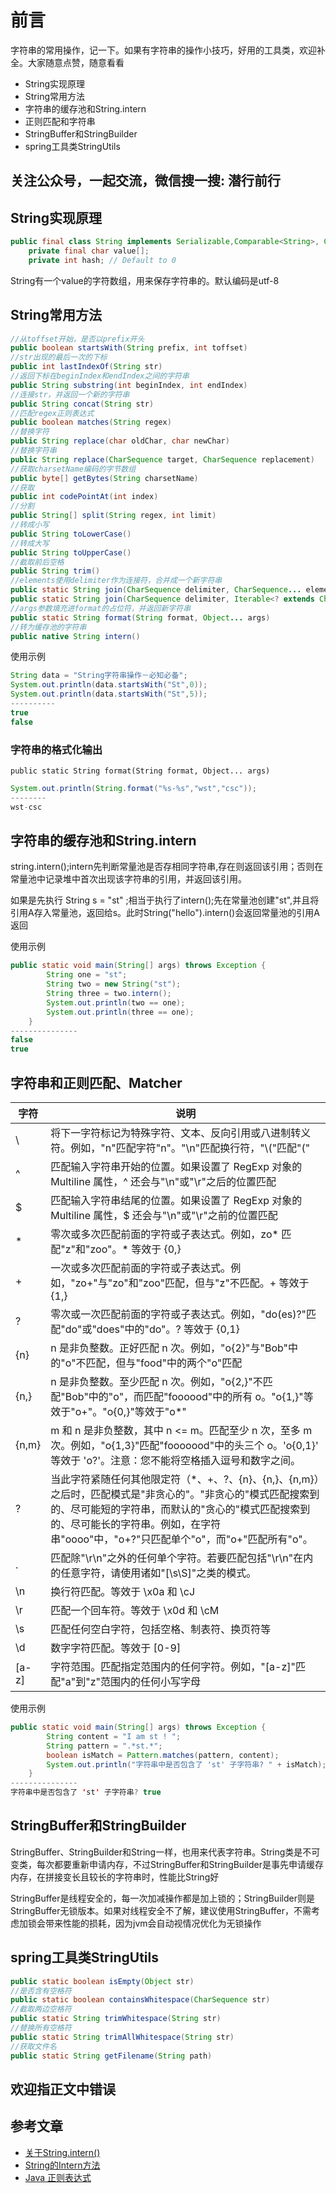 # 前言
字符串的常用操作，记一下。如果有字符串的操作小技巧，好用的工具类，欢迎补全。大家随意点赞，随意看看
- String实现原理
- String常用方法
- 字符串的缓存池和String.intern
- 正则匹配和字符串
- StringBuffer和StringBuilder
- spring工具类StringUtils

**关注公众号，一起交流，微信搜一搜: 潜行前行**
---
## String实现原理
```java
public final class String implements Serializable,Comparable<String>, CharSequence {
    private final char value[];
    private int hash; // Default to 0
```
String有一个value的字符数组，用来保存字符串的。默认编码是utf-8

## String常用方法
```java
//从toffset开始，是否以prefix开头
public boolean startsWith(String prefix, int toffset)
//str出现的最后一次的下标
public int lastIndexOf(String str)
//返回下标在beginIndex和endIndex之间的字符串
public String substring(int beginIndex, int endIndex)
//连接str，并返回一个新的字符串
public String concat(String str)
//匹配regex正则表达式
public boolean matches(String regex) 
//替换字符
public String replace(char oldChar, char newChar)
//替换字符串
public String replace(CharSequence target, CharSequence replacement)
//获取charsetName编码的字节数组
public byte[] getBytes(String charsetName)
//获取
public int codePointAt(int index)
//分割
public String[] split(String regex, int limit)
//转成小写
public String toLowerCase()
//转成大写
public String toUpperCase() 
//截取前后空格
public String trim()
//elements使用delimiter作为连接符，合并成一个新字符串
public static String join(CharSequence delimiter, CharSequence... elements)   
public static String join(CharSequence delimiter, Iterable<? extends CharSequence> elements)
//args参数填充进format的占位符，并返回新字符串
public static String format(String format, Object... args)
//转为缓存池的字符串
public native String intern()
```

使用示例
```java
String data = "String字符串操作－必知必备";
System.out.println(data.startsWith("St",0));
System.out.println(data.startsWith("St",5));
----------
true
false
```
### 字符串的格式化输出
`public static String format(String format, Object... args)`
```java
System.out.println(String.format("%s-%s","wst","csc"));
--------
wst-csc
```

## 字符串的缓存池和String.intern

string.intern();intern先判断常量池是否存相同字符串,存在则返回该引用；否则在常量池中记录堆中首次出现该字符串的引用，并返回该引用。

如果是先执行 String s = "st" ;相当于执行了intern();先在常量池创建"st",并且将引用A存入常量池，返回给s。此时String("hello").intern()会返回常量池的引用A返回

使用示例
```java
public static void main(String[] args) throws Exception {
        String one = "st";
        String two = new String("st");
        String three = two.intern();
        System.out.println(two == one);
        System.out.println(three == one);
    }
---------------
false
true
```

## 字符串和正则匹配、Matcher
字符 | 说明
---|---
\ | 将下一字符标记为特殊字符、文本、反向引用或八进制转义符。例如，"n"匹配字符"n"。"\n"匹配换行符，"\\("匹配"("
^ | 匹配输入字符串开始的位置。如果设置了 RegExp 对象的 Multiline 属性，^ 还会与"\n"或"\r"之后的位置匹配
$ | 匹配输入字符串结尾的位置。如果设置了 RegExp 对象的 Multiline 属性，$ 还会与"\n"或"\r"之前的位置匹配
\* |  零次或多次匹配前面的字符或子表达式。例如，zo* 匹配"z"和"zoo"。* 等效于 {0,}
\+ | 一次或多次匹配前面的字符或子表达式。例如，"zo+"与"zo"和"zoo"匹配，但与"z"不匹配。+ 等效于 {1,}
? | 零次或一次匹配前面的字符或子表达式。例如，"do(es)?"匹配"do"或"does"中的"do"。? 等效于 {0,1}
{n}| n 是非负整数。正好匹配 n 次。例如，"o{2}"与"Bob"中的"o"不匹配，但与"food"中的两个"o"匹配
{n,} | n 是非负整数。至少匹配 n 次。例如，"o{2,}"不匹配"Bob"中的"o"，而匹配"foooood"中的所有 o。"o{1,}"等效于"o+"。"o{0,}"等效于"o*"
{n,m} | m 和 n 是非负整数，其中 n <= m。匹配至少 n 次，至多 m 次。例如，"o{1,3}"匹配"fooooood"中的头三个 o。'o{0,1}' 等效于 'o?'。注意：您不能将空格插入逗号和数字之间。
? | 当此字符紧随任何其他限定符（*、+、?、{n}、{n,}、{n,m}）之后时，匹配模式是"非贪心的"。"非贪心的"模式匹配搜索到的、尽可能短的字符串，而默认的"贪心的"模式匹配搜索到的、尽可能长的字符串。例如，在字符串"oooo"中，"o+?"只匹配单个"o"，而"o+"匹配所有"o"。
.  | 匹配除"\r\n"之外的任何单个字符。若要匹配包括"\r\n"在内的任意字符，请使用诸如"[\s\S]"之类的模式。
\n | 换行符匹配。等效于 \x0a 和 \cJ
\r |匹配一个回车符。等效于 \x0d 和 \cM
\s | 匹配任何空白字符，包括空格、制表符、换页符等
\d | 数字字符匹配。等效于 [0-9]
[a-z] | 字符范围。匹配指定范围内的任何字符。例如，"[a-z]"匹配"a"到"z"范围内的任何小写字母

使用示例

```java
public static void main(String[] args) throws Exception {
        String content = "I am st ! ";
        String pattern = ".*st.*";
        boolean isMatch = Pattern.matches(pattern, content);
        System.out.println("字符串中是否包含了 'st' 子字符串? " + isMatch);
    }
---------------
字符串中是否包含了 'st' 子字符串? true
```

## StringBuffer和StringBuilder

StringBuffer、StringBuilder和String一样，也用来代表字符串。String类是不可变类，每次都要重新申请内存，不过StringBuffer和StringBuilder是事先申请缓存内存，在拼接变长且较长的字符串时，性能比String好

StringBuffer是线程安全的，每一次加减操作都是加上锁的；StringBuilder则是StringBuffer无锁版本。如果对线程安全不了解，建议使用StringBuffer，不需考虑加锁会带来性能的损耗，因为jvm会自动视情况优化为无锁操作

## spring工具类StringUtils
```java
public static boolean isEmpty(Object str)
//是否含有空格符
public static boolean containsWhitespace(CharSequence str) 
//截取两边空格符
public static String trimWhitespace(String str)
//替换所有空格符
public static String trimAllWhitespace(String str)
//获取文件名
public static String getFilename(String path)
```

欢迎指正文中错误
---
##  参考文章
-	[关于String.intern()](https://blog.csdn.net/u014333083/article/details/80354900)
-	[String的Intern方法](https://www.cnblogs.com/xuyunqi/p/7928435.html)
-	[Java 正则表达式](https://www.runoob.com/java/java-regular-expressions.html)
